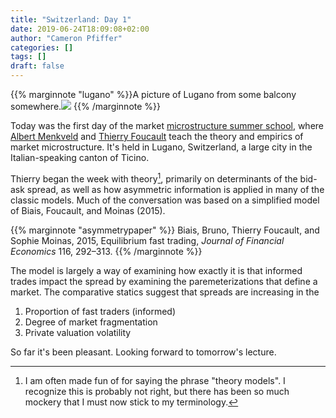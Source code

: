 ```yaml
---
title: "Switzerland: Day 1"
date: 2019-06-24T18:09:08+02:00
author: "Cameron Pfiffer"
categories: []
tags: []
draft: false
---
```


{{% marginnote "lugano" %}}A picture of Lugano from some balcony somewhere.![](/images/lugano.png) {{% /marginnote %}}

Today was the first day of the market [microstructure summer school](https://microstructure-course.com/), where [Albert Menkveld](https://albertjmenkveld.com/) and [Thierry Foucault](https://thierryfoucault.com/) teach the theory and empirics of market microstructure. It's held in Lugano, Switzerland, a large city in the Italian-speaking canton of Ticino.



Thierry began the week with theory[^theory], primarily on determinants of the bid-ask spread, as well as how asymmetric information is applied in many of the classic models. Much of the conversation was based on a simplified model of Biais, Foucault, and Moinas (2015). 

{{% marginnote "asymmetrypaper" %}} Biais, Bruno, Thierry Foucault, and Sophie Moinas, 2015, Equilibrium fast trading, *Journal of Financial Economics* 116, 292–313. {{% /marginnote %}}



The model is largely a way of examining how exactly it is that informed trades impact the spread by examining the paremeterizations that define a market. The comparative statics suggest that spreads are increasing in the



1. Proportion of fast traders (informed)
2. Degree of market fragmentation
3. Private valuation volatility



So far it's been pleasant. Looking forward to tomorrow's lecture.

[^theory]: I am often made fun of for saying the phrase "theory models". I recognize this is probably not right, but there has been so much mockery that I must now stick to my terminology.